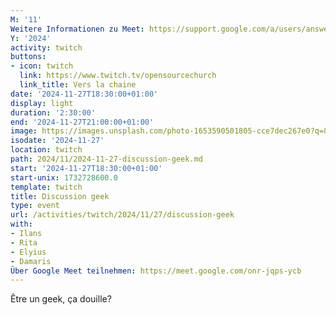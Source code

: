 ```yaml
---
M: '11'
Weitere Informationen zu Meet: https://support.google.com/a/users/answer/9282720
Y: '2024'
activity: twitch
buttons:
- icon: twitch
  link: https://www.twitch.tv/opensourcechurch
  link_title: Vers la chaine
date: '2024-11-27T18:30:00+01:00'
display: light
duration: '2:30:00'
end: '2024-11-27T21:00:00+01:00'
image: https://images.unsplash.com/photo-1653590501805-cce7dec267e0?q=80&amp;w=3432&amp;auto=format&amp;fit=crop&amp;ixlib=rb-4.0.3&amp;ixid=M3wxMjA3fDB8MHxwaG90by1wYWdlfHx8fGVufDB8fHx8fA%3D%3D
isodate: '2024-11-27'
location: twitch
path: 2024/11/2024-11-27-discussion-geek.md
start: '2024-11-27T18:30:00+01:00'
start-unix: 1732728600.0
template: twitch
title: Discussion geek
type: event
url: /activities/twitch/2024/11/27/discussion-geek
with:
- Ilans
- Rita
- Elyius
- Damaris
Über Google Meet teilnehmen: https://meet.google.com/onr-jqps-ycb
---
```

Être un geek, ça douille?